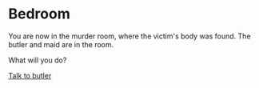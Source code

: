 # Bedroom

You are now in the murder room, where the victim's body was found. The butler and maid are in the room.

What will you do?

[Talk to butler](bulter.md)
